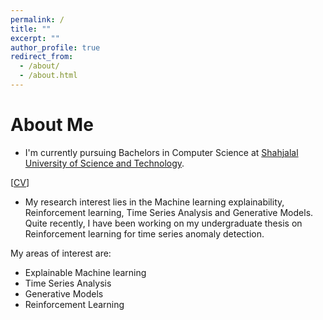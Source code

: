 ```yaml
---
permalink: /
title: ""
excerpt: ""
author_profile: true
redirect_from: 
  - /about/
  - /about.html
---
```



# About Me

* I'm currently pursuing Bachelors in Computer Science at [Shahjalal University of Science and Technology](https://www.sust.edu/). 


[[CV](https://rajoy99.github.io/academic/files/joyCV.pdf)] 

* My research interest lies in the Machine learning explainability, Reinforcement learning, Time Series Analysis and Generative Models. Quite recently, I have been working on my undergraduate thesis on Reinforcement learning for time series anomaly detection.  


My areas of interest are:
<ul>
<li>Explainable Machine learning </li>
<li>Time Series Analysis </li>
<li>Generative Models </li>
<li>Reinforcement Learning </li>
</ul>



